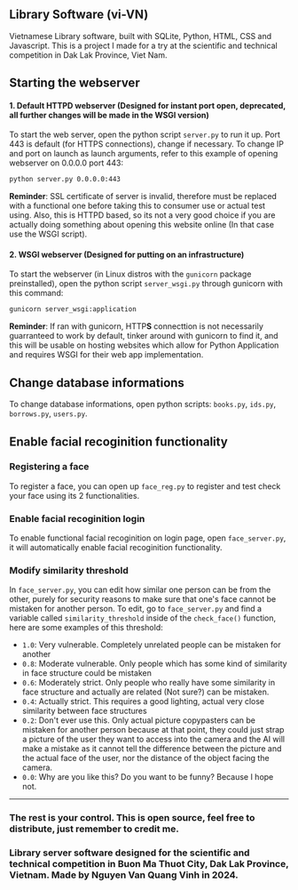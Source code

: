 ## Library Software (vi-VN)
  Vietnamese Library software, built with SQLite, Python, HTML, CSS and Javascript. This is a project I made for a try at the scientific and technical competition in Dak Lak Province, Viet Nam.

## Starting the webserver
#### 1. Default HTTPD webserver (Designed for instant port open, deprecated, all further changes will be made in the WSGI version)

  To start the web server, open the python script `server.py` to run it up. Port 443 is default (for HTTPS connections), change if necessary. To change IP and port on launch as launch arguments, refer to this example of opening webserver on 0.0.0.0 port 443:
  ```bash
  python server.py 0.0.0.0:443
  ```
  **Reminder**: SSL certificate of server is invalid, therefore must be replaced with a functional one before taking this to consumer use or actual test using. Also, this is HTTPD based, so its not a very good choice if you are actually doing something about opening this website online (In that case use the WSGI script).

#### 2. WSGI webserver (Designed for putting on an infrastructure)

  To start the webserver (in Linux distros with the `gunicorn` package preinstalled), open the python script `server_wsgi.py` through gunicorn with this command:
  ```bash
  gunicorn server_wsgi:application
  ```
  **Reminder**: If ran with gunicorn, HTTP**S** connecttion is not necessarily guarranteed to work by default, tinker around with gunicorn to find it, and this will be usable on hosting websites which allow for Python Application and requires WSGI for their web app implementation.

## Change database informations
  To change database informations, open python scripts: `books.py`, `ids.py`, `borrows.py`, `users.py`.

## Enable facial recoginition functionality
### Registering a face
  To register a face, you can open up `face_reg.py` to register and test check your face using its 2 functionalities.
### Enable facial recoginition login
  To enable functional facial recoginition on login page, open `face_server.py`, it will automatically enable facial recoginition functionality.
### Modify similarity threshold
  In `face_server.py`, you can edit how similar one person can be from the other, purely for security reasons to make sure that one's face cannot be mistaken for another person. To edit, go to `face_server.py` and find a variable called `similarity_threshold` inside of the `check_face()` function, here are some examples of this threshold:
  - `1.0`: Very vulnerable. Completely unrelated people can be mistaken for another
  - `0.8`: Moderate vulnerable. Only people which has some kind of similarity in face structure could be mistaken
  - `0.6`: Moderately strict. Only people who really have some similarity in face structure and actually are related (Not sure?) can be mistaken.
  - `0.4`: Actually strict. This requires a good lighting, actual very close similarity between face structures
  - `0.2`: Don't ever use this. Only actual picture copypasters can be mistaken for another person because at that point, they could just strap a picture of the user they want to access into the camera and the AI will make a mistake as it cannot tell the difference between the picture and the actual face of the user, nor the distance of the object facing the camera.
  - `0.0`: Why are you like this? Do you want to be funny? Because I hope not.
---
### The rest is your control. This is open source, feel free to distribute, just remember to credit me.
### Library server software designed for the scientific and technical competition in Buon Ma Thuot City, Dak Lak Province, Vietnam. Made by Nguyen Van Quang Vinh in 2024.
